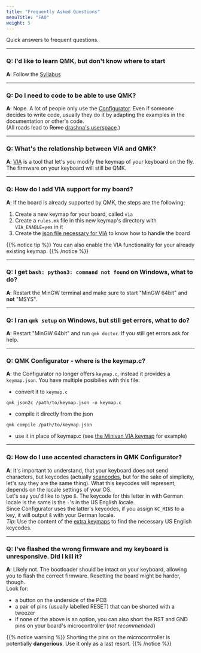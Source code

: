 ```yaml
---
title: "Frequently Asked Questions"
menuTitle: "FAQ"
weight: 5
---
```


Quick answers to frequent questions.

---

### Q: I'd like to learn QMK, but don't know where to start  
**A**: Follow the [Syllabus](https://docs.qmk.fm/#/syllabus)

---

### Q: Do I need to code to be able to use QMK?
**A**: Nope. A lot of people only use the [Configurator](https://config.qmk.fm). Even if someone decides to write code, usually they do it by adapting the examples in the documentation or other's code.  
(All roads lead to ~~Rome~~ [drashna's userspace](https://github.com/qmk/qmk_firmware/tree/master/users/drashna).)

---

### Q: What's the relationship between VIA and QMK?
**A**: [VIA](https://caniusevia.com) is a tool that let's you modify the keymap of your keyboard on the fly. The firmware on your keyboard will still be QMK.

---

### Q: How do I add VIA support for my board?
**A**: If the board is already supported by QMK, the steps are the following:

1. Create a new keymap for your board, called `via`
1. Create a `rules.mk` file in this new keymap's directory with `VIA_ENABLE=yes` in it
1. Create the [json file necessary for VIA](https://caniusevia.com/docs/specification) to know how to handle the board 

{{% notice tip %}}
You can also enable the VIA functionality for your already existing keymap.
{{% /notice %}}

---

### Q: I get `bash: python3: command not found` on Windows, what to do?
**A**: Restart the MinGW terminal and make sure to start "MinGW 64bit" and **not** "MSYS".

---

### Q: I ran `qmk setup` on Windows, but still get errors, what to do?
**A**: Restart "MinGW 64bit" and run `qmk doctor`. If you still get errors ask for help.

---

### Q: QMK Configurator - where is the keymap.c?
**A**: the Configurator no longer offers `keymap.c`, instead it provides a `keymap.json`. You have multiple posibilies with this file:

* convert it to `keymap.c`
```shell
qmk json2c /path/to/keymap.json -o keymap.c
```

* compile it directly from the json
```shell
qmk compile /path/to/keymap.json
```

* use it in place of keymap.c (see [the Minivan VIA keymap](https://github.com/qmk/qmk_firmware/tree/master/keyboards/thevankeyboards/minivan/keymaps/via) for example)

---

### Q: How do I use accented characters in QMK Configurator?
**A**: It's important to understand, that your keyboard does not send characters, but keycodes (actually [scancodes](https://en.wikipedia.org/wiki/Scancode), but for the sake of simplicity, let's say they are the same thing). What this keycodes will represent, depends on the locale settings of your OS.  
Let's say you'd like to type `ß`. The keycode for this letter in with German locale is the same is the `-`'s in the US English locale.  
Since Configurator uses the latter's keycodes, if you assign `KC_MINS` to a key, it will output `ß` with your German locale.  
*Tip*: Use the content of the [extra keymaps](https://github.com/qmk/qmk_firmware/tree/master/quantum/keymap_extras) to find the necessary US English keycodes.

---

### Q: I've flashed the wrong firmware and my keyboard is unresponsive. Did I kill it?
**A**: Likely not. The bootloader should be intact on your keyboard, allowing you to flash the correct firmware. Resetting the board might be harder, though.  
Look for:

* a button on the underside of the PCB  
* a pair of pins (usually labelled RESET) that can be shorted with a tweezer  
* if none of the above is an option, you can also short the RST and GND pins on your board's microcontroller (*not recommended*)

{{% notice warning %}}
Shorting the pins on the microcontroller is potentially **dangerious**. Use it only as a last resort.
{{% /notice %}}
